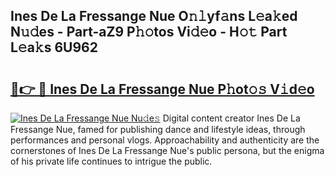 ## Ines De La Fressange Nue O𝚗𝚕yf𝚊ns L𝚎a𝚔ed N𝚞𝚍es - Part-aZ9 P𝚑𝚘tos Vi𝚍𝚎o - H𝚘𝚝 Part L𝚎a𝚔s 6U962

# <h2><a href="http://kf9vu1.oniu.top/?m=Ines+De+La+Fressange+Nue">🔗👉 🔴 Ines De La Fressange Nue P𝚑ot𝚘𝚜 V𝚒d𝚎o</a></h2>

[![Ines De La Fressange Nue Nu𝚍e𝚜](https://i.imgur.com/0qMVB7G.gif)](http://kf9vu1.oniu.top/?m=Ines+De+La+Fressange+Nue)
Digital content creator Ines De La Fressange Nue, famed for publishing dance and lifestyle ideas, through performances and personal vlogs. Approachability and authenticity are the cornerstones of Ines De La Fressange Nue's public persona, but the enigma of his private life continues to intrigue the public.  
